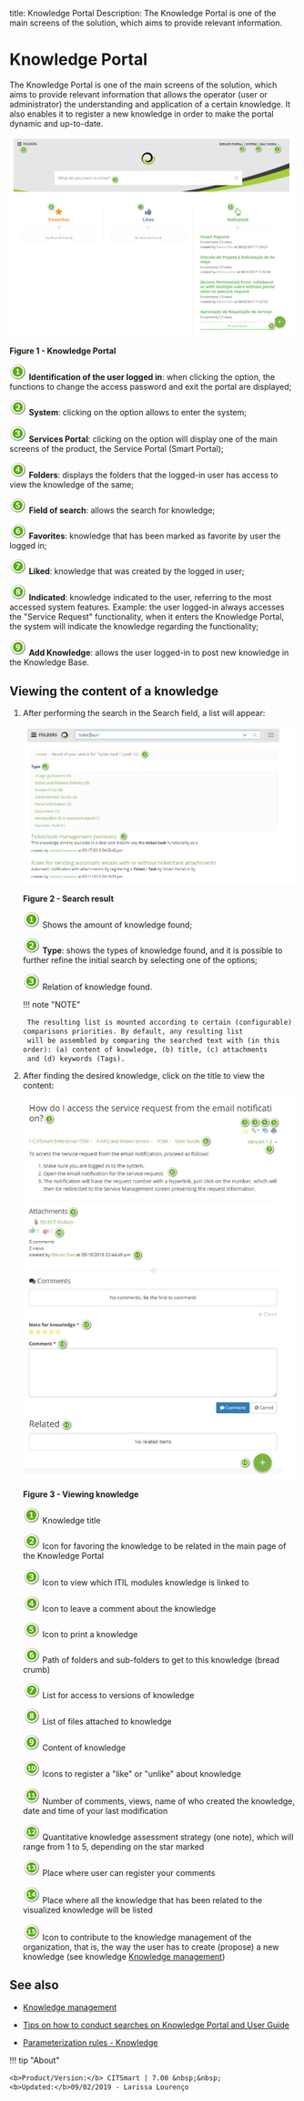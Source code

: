 title:  Knowledge Portal
Description: The Knowledge Portal is one of the main screens of the solution, which aims to provide relevant information. 
# Knowledge Portal

The Knowledge Portal is one of the main screens of the solution, which aims to provide relevant information that allows the 
operator (user or administrator) the understanding and application of a certain knowledge. It also enables it to register a new 
knowledge in order to make the portal dynamic and up-to-date.

![Portal](images/portal.img1.jpg)

**Figure 1 - Knowledge Portal**

![number](images/1.png) **Identification of the user logged in**: when clicking the option, the functions to change the access 
password and exit the portal are displayed;

![number](images/2.png) **System**: clicking on the option allows to enter the system;

![number](images/3.png) **Services Portal**: clicking on the option will display one of the main screens of the product, the 
Service Portal (Smart Portal);

![number](images/4.png) **Folders**: displays the folders that the logged-in user has access to view the knowledge of the same;

![number](images/5.png) **Field of search**: allows the search for knowledge;

![number](images/6.png) **Favorites**: knowledge that has been marked as favorite by user the logged in;

![number](images/7.png) **Liked**: knowledge that was created by the logged in user;

![number](images/8.png) **Indicated**: knowledge indicated to the user, referring to the most accessed system features. Example: 
the user logged-in always accesses the "Service Request" functionality, when it enters the Knowledge Portal, the system will 
indicate the knowledge regarding the functionality;

![number](images/9.png) **Add Knowledge**: allows the user logged-in to post new knowledge in the Knowledge Base.

Viewing the content of a knowledge
---------------------------------------------

1. After performing the search in the Search field, a list will appear:

    ![Result](images/portal.img2.jpg)
    
    **Figure 2 - Search result**
    
    ![number](images/1.png) Shows the amount of knowledge found;
    
    ![number](images/2.png) **Type**: shows the types of knowledge found, and it is possible to further refine the initial search 
    by selecting one of the options;
    
    ![number](images/3.png) Relation of knowledge found.
    
    !!! note "NOTE"
    
        The resulting list is mounted according to certain (configurable) comparisons priorities. By default, any resulting list 
        will be assembled by comparing the searched text with (in this order): (a) content of knowledge, (b) title, (c) attachments 
        and (d) keywords (Tags).
        
2. After finding the desired knowledge, click on the title to view the content:

    ![Viewing](images/portal.img3.jpg)
    
    **Figure 3 - Viewing knowledge**
    
    ![number](images/1.png) Knowledge title
    
    ![number](images/2.png) Icon for favoring the knowledge to be related in the main page of the Knowledge Portal
    
    ![number](images/3.png) Icon to view which ITIL modules knowledge is linked to
    
    ![number](images/4.png) Icon to leave a comment about the knowledge
    
    ![number](images/5.png) Icon to print a knowledge
    
    ![number](images/6.png) Path of folders and sub-folders to get to this knowledge (bread crumb)
    
    ![number](images/7.png) List for access to versions of knowledge
    
    ![number](images/8.png) List of files attached to knowledge
    
    ![number](images/9.png) Content of knowledge
    
    ![number](images/10.png) Icons to register a "like" or "unlike" about knowledge
    
    ![number](images/11.png) Number of comments, views, name of who created the knowledge, date and time of your last modification
    
    ![number](images/12.png) Quantitative knowledge assessment strategy (one note), which will range from 1 to 5, depending on the 
    star marked
    
    ![number](images/13.png) Place where user can register your comments
    
    ![number](images/14.png) Place where all the knowledge that has been related to the visualized knowledge will be listed
    
    ![number](images/15.png) Icon to contribute to the knowledge management of the organization, that is, the way the user has to create (propose) a new knowledge (see knowledge [Knowledge management][1])
    
See also
-------------

- [Knowledge management](/en-us/citsmart-platform-7/processes/knowledge/management.html)

- [Tips on how to conduct searches on Knowledge Portal and User Guide](/en-us/citsmart-platform-7/processes/knowledge/tips-search-knowledge.html)

- [Parameterization rules - Knowledge](/en-us/citsmart-platform-7/plataform-administration/parameters-list/parametrization-knowledge.html)

!!! tip "About"

    <b>Product/Version:</b> CITSmart | 7.00 &nbsp;&nbsp;
    <b>Updated:</b>09/02/2019 - Larissa Lourenço
    
[1]:/en-us/citsmart-platform-7/processes/knowledge/management.html
    
